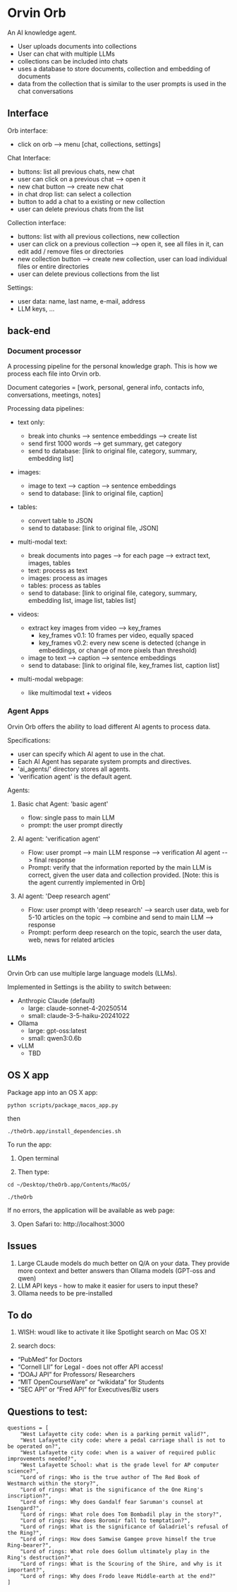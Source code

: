 
# Orvin Orb

An AI knowledge agent.

- User uploads documents into collections
- User can chat with multiple LLMs
- collections can be included into chats
- uses a database to store documents, collection and embedding of documents
- data from the collection that is similar to the user prompts is used in the chat conversations


## Interface

Orb interface:
- click on orb --> menu [chat, collections, settings]

Chat Interface:
- buttons: list all previous chats, new chat
- user can click on a previous chat --> open it
- new chat button --> create new chat
- in chat drop list: can select a collection
- button to add a chat to a existing or new collection
- user can delete previous chats from the list

Collection interface:
- buttons: list with all previous collections, new collection
- user can click on a previous collection --> open it, see all files in it, can edit add / remove files or directories
- new collection button --> create new collection, user can load individual files or entire directories
- user can delete previous collections from the list

Settings:
- user data: name, last name, e-mail, address
- LLM keys, ...


## back-end

### Document processor

A processing pipeline for the personal knowledge graph. This is how we process each file into Orvin orb.

Document categories = [work, personal, general info, contacts info, conversations, meetings, notes]

Processing data pipelines:

- text only: 
    - break into chunks --> sentence embeddings --> create list
    - send first 1000 words --> get summary, get category
    - send to database: [link to original file, category, summary, embedding list]

- images: 
    - image to text --> caption --> sentence embeddings
    - send to database: [link to original file, caption]

- tables:
    - convert table to JSON
    - send to database: [link to original file, JSON]
    

- multi-modal text:
    - break documents into pages --> for each page --> extract text, images, tables
    - text: process as text
    - images: process as images
    - tables: process as tables
    - send to database: [link to original file, category, summary, embedding list, image list, tables list]

- videos:
    - extract key images from video --> key_frames
        - key_frames v0.1: 10 frames per video, equally spaced
        - key_frames v0.2: every new scene is detected (change in embeddings, or change of more pixels than threshold)
    - image to text --> caption --> sentence embeddings
    - send to database: [link to original file, key_frames list, caption list]

- multi-modal webpage:
     - like multimodal text + videos


### Agent Apps

Orvin Orb offers the ability to load different AI agents to process data.

Specifications:
- user can specify which AI agent to use in the chat.
- Each AI Agent has separate system prompts and directives.
- 'ai_agents/' directory stores all agents.
- 'verification agent' is the default agent.

Agents:

1. Basic chat Agent: 'basic agent'
    - flow: single pass to main LLM
    - prompt: the user prompt directly

1. AI agent: 'verification agent'
    - Flow: user prompt --> main LLM response --> verification AI agent --> final response
    - Prompt: verify that the information reported by the main LLM is correct, given the user data and collection provided.
    [Note: this is the agent currently implemented in Orb]

2. AI agent: 'Deep research agent'
    - Flow: user prompt with 'deep research' --> search user data, web for 5-10 articles on the topic --> combine and send to main LLM --> response
    - Prompt: perform deep research on the topic, search the user data, web, news for related articles

### LLMs

Orvin Orb can use multiple large language models (LLMs).

Implemented in Settings is the ability to switch between:

- Anthropic Claude (default)
    - large: claude-sonnet-4-20250514
    - small: claude-3-5-haiku-20241022
- Ollama
    - large: gpt-oss:latest
    - small: qwen3:0.6b
- vLLM
	- TBD 



## OS X app

Package app into an OS X app:

`python scripts/package_macos_app.py`

then

`./theOrb.app/install_dependencies.sh`

To run the app:

1. Open terminal

2. Then type:

`cd ~/Desktop/theOrb.app/Contents/MacOS/`

`./theOrb` 

If no errors, the application will be available as web page:

3. Open Safari to: http://localhost:3000



## Issues

1. Large CLaude models do much better on Q/A on your data. They provide more context and better answers than Ollama models (GPT-oss and qwen) 
2. LLM API keys - how to make it easier for users to input these?
3. Ollama needs to be pre-installed



## To do

1. WISH: woudl like to activate it like Spotlight search on Mac OS X!

2. search docs:
- “PubMed” for Doctors   
- “Cornell LII” for Legal - does not offer API access!
- “DOAJ API” for Professors/ Researchers
- “MIT OpenCourseWare” or “wikidata”  for Students
- “SEC API” or “Fred API” for Executives/Biz users


## Questions to test:


```
questions = [
    "West Lafayette city code: when is a parking permit valid?",
    "West Lafayette city code: where a pedal carriage shall is not to be operated on?",
    "West Lafayette city code: when is a waiver of required public improvements needed?",
    "West Lafayette School: what is the grade level for AP computer science?", 
    "Lord of rings: Who is the true author of The Red Book of Westmarch within the story?",
    "Lord of rings: What is the significance of the One Ring's inscription?",
    "Lord of rings: Why does Gandalf fear Saruman's counsel at Isengard?",
    "Lord of rings: What role does Tom Bombadil play in the story?",
    "Lord of rings: How does Boromir fall to temptation?",
    "Lord of rings: What is the significance of Galadriel's refusal of the Ring?",
    "Lord of rings: How does Samwise Gamgee prove himself the true Ring-bearer?",
    "Lord of rings: What role does Gollum ultimately play in the Ring's destruction?",
    "Lord of rings: What is the Scouring of the Shire, and why is it important?",
    "Lord of rings: Why does Frodo leave Middle-earth at the end?"
]
```

